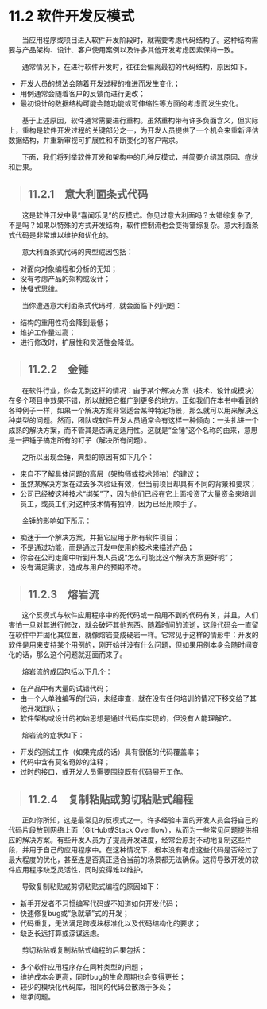 11.2 软件开发反模式
===

&nbsp;&nbsp;&nbsp;&nbsp;&nbsp;&nbsp;&nbsp;当应用程序或项目进入软件开发阶段时，就需要考虑代码结构了。这种结构需要与产品架构、设计、客户使用案例以及许多其他开发考虑因素保持一致。

&nbsp;&nbsp;&nbsp;&nbsp;&nbsp;&nbsp;&nbsp;通常情况下，在进行软件开发时，往往会偏离最初的代码结构，原因如下。
* 开发人员的想法会随着开发过程的推进而发生变化；
* 用例通常会随着客户的反馈而进行更改；
* 最初设计的数据结构可能会随功能或可伸缩性等方面的考虑而发生变化。

&nbsp;&nbsp;&nbsp;&nbsp;&nbsp;&nbsp;&nbsp;基于上述原因，软件通常需要进行重构。虽然重构带有许多负面含义，但实际上，重构是软件开发过程的关键部分之一，为开发人员提供了一个机会来重新评估数据结构，并重新审视可扩展性和不断变化的客户需求。

&nbsp;&nbsp;&nbsp;&nbsp;&nbsp;&nbsp;&nbsp;下面，我们将列举软件开发和架构中的几种反模式，并简要介绍其原因、症状和后果。

> ## 11.2.1　意大利面条式代码

&nbsp;&nbsp;&nbsp;&nbsp;&nbsp;&nbsp;&nbsp;这是软件开发中最“喜闻乐见”的反模式。你见过意大利面吗？太错综复杂了,不是吗？如果以特殊的方式开发结构，软件控制流也会变得错综复杂。意大利面条式代码是非常难以维护和优化的。

&nbsp;&nbsp;&nbsp;&nbsp;&nbsp;&nbsp;&nbsp;意大利面条式代码的典型成因包括：

* 对面向对象编程和分析的无知；
* 没有考虑产品的架构或设计；
* 快餐式思维。

&nbsp;&nbsp;&nbsp;&nbsp;&nbsp;&nbsp;&nbsp;当你遭遇意大利面条式代码时，就会面临下列问题：
* 结构的重用性将会降到最低；
* 维护工作量过高；
* 进行修改时，扩展性和灵活性会降低。

> ## 11.2.2　金锤

&nbsp;&nbsp;&nbsp;&nbsp;&nbsp;&nbsp;&nbsp;在软件行业，你会见到这样的情况：由于某个解决方案（技术、设计或模块）在多个项目中效果不错，所以就把它推广到更多的地方。正如我们在本书中看到的各种例子一样，如果一个解决方案非常适合某种特定场景，那么就可以用来解决这种类型的问题。然而，团队或软件开发人员通常会有这样一种倾向：一头扎进一个成熟的解决方案，而不管其是否满足适用性。这就是“金锤”这个名称的由来，意思是一把锤子搞定所有的钉子（解决所有问题）。

&nbsp;&nbsp;&nbsp;&nbsp;&nbsp;&nbsp;&nbsp;之所以出现金锤，典型的原因有如下几个：

* 来自不了解具体问题的高层（架构师或技术领袖）的建议；
* 虽然某解决方案在过去多次验证有效，但当前项目却具有不同的背景和要求；
* 公司已经被这种技术“绑架”了，因为他们已经在它上面投资了大量资金来培训员工，或员工们对这种技术情有独钟，因为已经用顺手了。

&nbsp;&nbsp;&nbsp;&nbsp;&nbsp;&nbsp;&nbsp;金锤的影响如下所示：

* 痴迷于一个解决方案，并把它应用于所有软件项目；
* 不是通过功能，而是通过开发中使用的技术来描述产品；
* 你会在公司走廊中听到开发人员说“怎么可能比这个解决方案更好呢”；
* 没有满足需求，造成与用户的预期不符。

> ## 11.2.3　熔岩流

&nbsp;&nbsp;&nbsp;&nbsp;&nbsp;&nbsp;&nbsp;这个反模式与软件应用程序中的死代码或一段用不到的代码有关，并且，人们害怕一旦对其进行修改，就会破坏其他东西。随着时间的流逝，这段代码会一直留在软件中并固化其位置，就像熔岩变成硬岩一样。它常见于这样的情形中：开发的软件是用来支持某个用例的，刚开始并没有什么问题，但如果用例本身会随时间变化的话，那么这个问题就迎面而来了。

&nbsp;&nbsp;&nbsp;&nbsp;&nbsp;&nbsp;&nbsp;熔岩流的成因包括以下几个：
* 在产品中有大量的试错代码；
* 由一个人单独编写的代码，未经审查，就在没有任何培训的情况下移交给了其他开发团队；
* 软件架构或设计的初始思想是通过代码库实现的，但没有人能理解它。

&nbsp;&nbsp;&nbsp;&nbsp;&nbsp;&nbsp;&nbsp;熔岩流的症状如下：
* 开发的测试工作（如果完成的话）具有很低的代码覆盖率；
* 代码中含有莫名奇妙的注释；
* 过时的接口，或开发人员需要围绕既有代码展开工作。

> ## 11.2.4　复制粘贴或剪切粘贴式编程

&nbsp;&nbsp;&nbsp;&nbsp;&nbsp;&nbsp;&nbsp;正如你所知，这是最常见的反模式之一。许多经验丰富的开发人员会将自己的代码片段放到网络上面（GitHub或Stack Overflow），从而为一些常见问题提供相应的解决方案。有些开发人员为了提高开发进度，经常会原封不动地复制这些片段，并用于自己的应用程序中。在这种情况下，根本没有考虑这些代码是否经过了最大程度的优化，甚至连是否真正适合当前的场景都无法确保。这将导致开发的软件应用程序缺乏灵活性，同时变得难以维护。

&nbsp;&nbsp;&nbsp;&nbsp;&nbsp;&nbsp;&nbsp;导致复制粘贴或剪切粘贴式编程的原因如下：
* 新手开发者不习惯编写代码或不知道如何开发代码；
* 快速修复bug或“急就章”式的开发；
* 代码重复，无法满足跨模块标准化以及代码结构化的要求；
* 缺乏长远打算或深谋远虑。

&nbsp;&nbsp;&nbsp;&nbsp;&nbsp;&nbsp;&nbsp;剪切粘贴或复制粘贴式编程的后果包括：
* 多个软件应用程序存在同种类型的问题；
* 维护成本会更高，同时bug的生命周期也会变得更长；
* 较少的模块化代码库，相同的代码会散落于多处；
* 继承问题。

